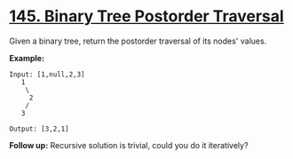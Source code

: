 # [145. Binary Tree Postorder Traversal](https://leetcode.com/problems/binary-tree-postorder-traversal/)

Given a binary tree, return the postorder traversal of its nodes' values.

**Example:**
```
Input: [1,null,2,3]
   1
    \
     2
    /
   3

Output: [3,2,1]
```
**Follow up:** Recursive solution is trivial, could you do it iteratively?